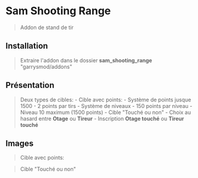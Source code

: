 # Sam Shooting Range
  >Addon de stand de tir
  
## Installation
  >Extraire l'addon dans le dossier **sam_shooting_range** "garrysmod/addons"

## Présentation
  >Deux types de cibles:
    - Cible avec points:
      - Système de points jusque 1500
      - 2 points par tirs
      - Système de niveaux
        - 150 points par niveau
        - Niveau 10 maximum (1500 points)
    - Cible "Touché ou non"
      - Choix au hasard entre **Otage** ou **Tireur**
      - Inscription **Otage touché** ou **Tireur touché**
     
## Images

  >Cible avec points:
  
  
  >Cible "Touché ou non"
  
  
